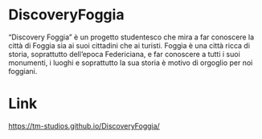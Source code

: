 # DiscoveryFoggia
“Discovery Foggia” è un progetto studentesco che mira a far conoscere la città di Foggia sia ai suoi cittadini che ai turisti.
Foggia è una città ricca di storia, soprattutto dell’epoca Federiciana, e far conoscere a tutti i suoi monumenti,
i luoghi e soprattutto la sua storia è motivo di orgoglio per noi foggiani.

# Link
https://tm-studios.github.io/DiscoveryFoggia/
